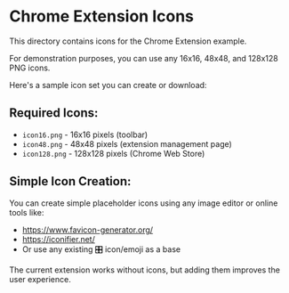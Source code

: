# Chrome Extension Icons

This directory contains icons for the Chrome Extension example.

For demonstration purposes, you can use any 16x16, 48x48, and 128x128 PNG icons.

Here's a sample icon set you can create or download:

## Required Icons:

- `icon16.png` - 16x16 pixels (toolbar)
- `icon48.png` - 48x48 pixels (extension management page)
- `icon128.png` - 128x128 pixels (Chrome Web Store)

## Simple Icon Creation:

You can create simple placeholder icons using any image editor or online tools
like:

- https://www.favicon-generator.org/
- https://iconifier.net/
- Or use any existing 🎛️ icon/emoji as a base

The current extension works without icons, but adding them improves the user
experience.
